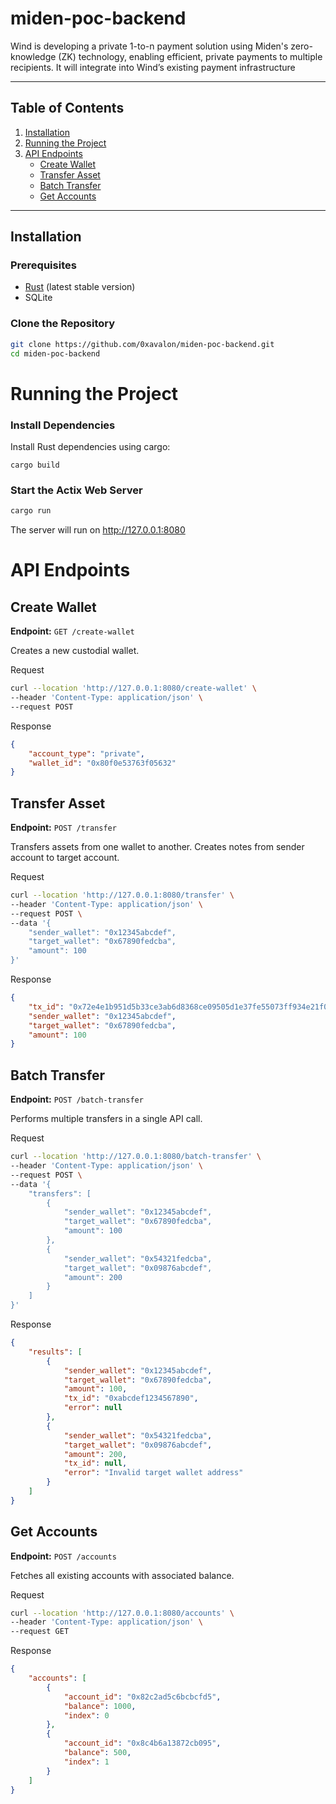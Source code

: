 # miden-poc-backend

Wind is developing a private 1-to-n payment solution using Miden's zero-knowledge (ZK) technology, enabling efficient, private payments to multiple recipients. It will integrate into Wind’s existing payment infrastructure

---

## Table of Contents

1. [Installation](#installation)
2. [Running the Project](#running-the-project)
3. [API Endpoints](#api-endpoints)
   - [Create Wallet](#create-wallet)
   - [Transfer Asset](#transfer-asset)
   - [Batch Transfer](#batch-transfer)
   - [Get Accounts](#get-accounts)

---

## Installation

### Prerequisites
- [Rust](https://www.rust-lang.org/tools/install) (latest stable version)
- SQLite


### Clone the Repository
```bash
git clone https://github.com/0xavalon/miden-poc-backend.git
cd miden-poc-backend
```

# Running the Project
### Install Dependencies
Install Rust dependencies using cargo:
```
cargo build
```

### Start the Actix Web Server
```bash
cargo run
```
The server will run on http://127.0.0.1:8080

# API Endpoints
## Create Wallet
**Endpoint:** `GET /create-wallet`

Creates a new custodial wallet.

Request
```bash
curl --location 'http://127.0.0.1:8080/create-wallet' \
--header 'Content-Type: application/json' \
--request POST
```
Response
```json
{
    "account_type": "private",
    "wallet_id": "0x80f0e53763f05632"
}
```


## Transfer Asset
**Endpoint:** `POST /transfer`

Transfers assets from one wallet to another. Creates notes from sender account to target account.

Request
```bash
curl --location 'http://127.0.0.1:8080/transfer' \
--header 'Content-Type: application/json' \
--request POST \
--data '{
    "sender_wallet": "0x12345abcdef",
    "target_wallet": "0x67890fedcba",
    "amount": 100
}'
```

Response
```json
{
    "tx_id": "0x72e4e1b951d5b33ce3ab6d8368ce09505d1e37fe55073ff934e21f076e44f509",
    "sender_wallet": "0x12345abcdef",
    "target_wallet": "0x67890fedcba",
    "amount": 100
}
```


## Batch Transfer
**Endpoint:** `POST /batch-transfer`

Performs multiple transfers in a single API call.

Request
```bash
curl --location 'http://127.0.0.1:8080/batch-transfer' \
--header 'Content-Type: application/json' \
--request POST \
--data '{
    "transfers": [
        {
            "sender_wallet": "0x12345abcdef",
            "target_wallet": "0x67890fedcba",
            "amount": 100
        },
        {
            "sender_wallet": "0x54321fedcba",
            "target_wallet": "0x09876abcdef",
            "amount": 200
        }
    ]
}'

```

Response
```json
{
    "results": [
        {
            "sender_wallet": "0x12345abcdef",
            "target_wallet": "0x67890fedcba",
            "amount": 100,
            "tx_id": "0xabcdef1234567890",
            "error": null
        },
        {
            "sender_wallet": "0x54321fedcba",
            "target_wallet": "0x09876abcdef",
            "amount": 200,
            "tx_id": null,
            "error": "Invalid target wallet address"
        }
    ]
}
```


## Get Accounts
**Endpoint:** `POST /accounts`

Fetches all existing accounts with associated balance.

Request
```bash
curl --location 'http://127.0.0.1:8080/accounts' \
--header 'Content-Type: application/json' \
--request GET
```

Response
```json
{
    "accounts": [
        {
            "account_id": "0x82c2ad5c6bcbcfd5",
            "balance": 1000,
            "index": 0
        },
        {
            "account_id": "0x8c4b6a13872cb095",
            "balance": 500,
            "index": 1
        }
    ]
}
```